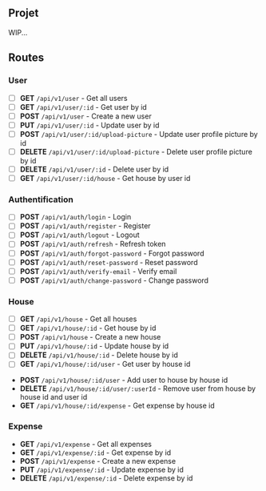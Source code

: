 Projet
---
WIP...

Routes 
---

### User

- [ ] **GET** `/api/v1/user` - Get all users
- [ ] **GET** `/api/v1/user/:id` - Get user by id
- [ ] **POST** `/api/v1/user` - Create a new user
- [ ] **PUT** `/api/v1/user/:id` - Update user by id
- [ ] **POST** `/api/v1/user/:id/upload-picture` - Update user profile picture by id
- [ ] **DELETE** `/api/v1/user/:id/upload-picture` - Delete user profile picture by id
- [ ] **DELETE** `/api/v1/user/:id` - Delete user by id
- [ ] **GET** `/api/v1/user/:id/house` - Get house by user id

### Authentification

- [ ] **POST** `/api/v1/auth/login` - Login
- [ ] **POST** `/api/v1/auth/register` - Register
- [ ] **POST** `/api/v1/auth/logout` - Logout
- [ ] **POST** `/api/v1/auth/refresh` - Refresh token
- [ ] **POST** `/api/v1/auth/forgot-password` - Forgot password
- [ ] **POST** `/api/v1/auth/reset-password` - Reset password
- [ ] **POST** `/api/v1/auth/verify-email` - Verify email
- [ ] **POST** `/api/v1/auth/change-password` - Change password

### House

- [ ] **GET** `/api/v1/house` - Get all houses
- [ ] **GET** `/api/v1/house/:id` - Get house by id
- [ ] **POST** `/api/v1/house` - Create a new house
- [ ] **PUT** `/api/v1/house/:id` - Update house by id
- [ ] **DELETE** `/api/v1/house/:id` - Delete house by id
- [ ] **GET** `/api/v1/house/:id/user` - Get user by house id
- **POST** `/api/v1/house/:id/user` - Add user to house by house id
- **DELETE** `/api/v1/house/:id/user/:userId` - Remove user from house by house id and user id
- **GET** `/api/v1/house/:id/expense` - Get expense by house id

### Expense

- **GET** `/api/v1/expense` - Get all expenses
- **GET** `/api/v1/expense/:id` - Get expense by id
- **POST** `/api/v1/expense` - Create a new expense
- **PUT** `/api/v1/expense/:id` - Update expense by id
- **DELETE** `/api/v1/expense/:id` - Delete expense by id

